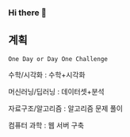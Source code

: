 ### Hi there 👋

## 계획

    One Day or Day One Challenge

수학/시각화 : 수학+시각화

머신러닝/딥러닝 : 데이터셋+분석

자료구조/알고리즘 : 알고리즘 문제 풀이

컴퓨터 과학 : 웹 서버 구축

<!--
**Song-Juntae/Song-Juntae** is a ✨ _special_ ✨ repository because its `README.md` (this file) appears on your GitHub profile.

Here are some ideas to get you started:

- 🔭 I’m currently working on ...
- 🌱 I’m currently learning ...
- 👯 I’m looking to collaborate on ...
- 🤔 I’m looking for help with ...
- 💬 Ask me about ...
- 📫 How to reach me: ...
- 😄 Pronouns: ...
- ⚡ Fun fact: ...
-->
